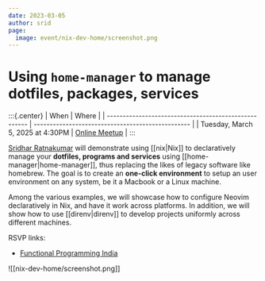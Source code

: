 ```yaml
---
date: 2023-03-05
author: srid
page:
  image: event/nix-dev-home/screenshot.png
---
```


# Using `home-manager` to manage dotfiles, packages, services

:::{.center}
| When                                                  | Where                                             |
| ----------------------------------------------------- | ------------------------------------------------- |
| Tuesday, March 5, 2025 at 4:30PM | [Online Meetup](https://hasgeek.com/fpindia/using-home-manager-to-manage-packages-services/) |
:::

[Sridhar Ratnakumar][srid] will demonstrate using [[nix|Nix]] to declaratively manage your **dotfiles, programs and services** using [[home-manager|home-manager]], thus replacing the likes of legacy software like homebrew. The goal is to create an **one-click environment** to setup an user environment on any system, be it a Macbook or a Linux machine.

Among the various examples, we will showcase how to configure Neovim declaratively in Nix, and have it work across platforms. In addition, we will show how to use [[direnv|direnv]] to develop projects uniformly across different machines.

RSVP links:

- [Functional Programming India](https://hasgeek.com/fpindia/using-home-manager-to-manage-packages-services/)

![[nix-dev-home/screenshot.png]]

[srid]: https://x.com/sridca